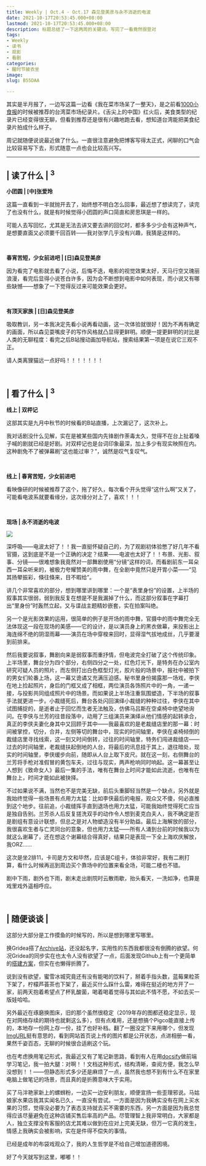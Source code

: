 ```yaml
---
title: Weekly | Oct.4 - Oct.17 森见登美彦与永不消逝的电波
date: 2021-10-17T20:53:45.000+08:00
lastmod: 2021-10-17T20:53:45.000+08:00
description: 标题总结了一下这两周的关键词，写完了一看竟然很登对
tags:
- Weekly
- 读书
- 观影
- 看剧
categories:
- 醒时节披衣坐
image: 
slug: B55DAA

---
```

其实是半月报了，一边写这篇一边看《我在菜市场呆了一整天》，是之前看[1000小食报](https://www.getrevue.co/profile/young/issues/1000-10-796979)的时候被推荐的台湾菜市场纪录片。《舌尖上的中国》红火后，美食类型的纪录片已经变得很无聊，但看到推荐还是很有兴趣地跑去看，想知道台湾能把美食纪录片拍成什么样子。

周记就随便说说最近做了什么。一直很注意避免把博客写得太正式，闲聊的口气会比较容易写下去，形式随意一点也会比较高兴写。

***

## | 读了什么 | <sup>3</sup>

**小团圆  |  \[中\]张爱玲**

这篇一直看到一半就抛开去了，始终想不明白怎么回事，最近想了想读完了，读完了也没有什么，就是有时候觉得小团圆的声口简直和房思琪是一样的。

可能人去写回忆，尤其是无法去讲又要去讲的回忆时，都多多少少会有这种声气，是想要直面又必须要千回百转——我对张学几乎没有兴趣，我猜是这样的。

<br>

**春宵苦短，少女前进吧 |  \[日\]森见登美彦**

因为看完了电影就去看了小说，后悔不迭，电影的视觉效果太好，天马行空又瑰丽浪漫，看完后显得小说苍白许多，因为会不断想到电影中如何表现，而小说又有哪些缺憾——想象了一下觉得反过来可能效果会更好。

<br>

**有顶天家族 | \[日\]森见登美彦**

吸取教训，另一本我决定先看小说再看动画，这一次体验就很好！因为不再有确定的画面，所以森见耍嘴皮子的写作风格就凸显得更鲜明。顺便一提更鲜明的对比是人类的无聊程度：看完之后B站搜动画加导航站，搜索结果第一项是在说它三观不正。

请人类离狸猫远一点好吗！！！！！！！

<br>

## | 看了什么 | <sup>3</sup>

**线上 | 双枰记**

这部其实是九月中秋节的时候看的B站直播，上次漏记了，这次补上。

我对话剧没什么见解，实在是被某些国内先锋剧作荼毒太久，觉得不在台上扯着嗓子喊的剧就已经是好剧。对双枰记也是台词印象最深，加上多少有现实映照在内。这种剧免不了被弹幕刷“这也能过审？”，诚然是叹气复叹气。

<br>

**线上 | 春宵苦短，少女前进吧**

看映像研的时候被推荐了这个，拖了好久，每次看个开头觉得“这什么啊”又关了，可能看电波系就要看缘分，这次缘分对上了，喜欢！！！

<br>

**现场 | 永不消逝的电波**

![](https://res.cloudinary.com/mantyke/image/upload/v1634481974/20211017_mpgfgo.jpg)

深呼吸——电波太好了！！我一直挺怀疑自己的，为了观剧初体验憋了好几年不看官摄，这到底是不是一个正确的决定？结果——电波也太好了！！布景、光影、叙事、分镜——很难想象我竟然对一部舞剧使用“分镜”这样的词，而看剧前东一耳朵西一耳朵听来的，被极力夸耀赞美的雨中舞，在全剧中竟然只是开胃小菜——“见其扬翚振彩，倏往倏来，目不暇给”。

讲几个非常喜欢的部分，想到哪里讲到哪里：一个是“表里身份”的设置，上半场的叙事其实很弱，弱到我反复在想是不是我漏掉了什么，而这部分叙事在字幕打出“里身份”时轰然立起，又与谍战主题精妙嵌套，实在拍案叫绝。

另一个是光影效果的运用，很简单的例子是开场的雨中舞，官摄中的雨中舞完全无法体现这一段在现场的美感——它的设计，是以演员身上的黑衣做幕，来投影出上海连绵不绝的阴湿雨幕——演员在场中穿梭来回时，显得湿气拔地成丝，几乎要漫到前排来。

然后我要说叙事，舞剧向来是弱叙事而重抒情，但电波完全打破了这个传统印象。上半场里，舞台分为四个部分，右侧四分之一处，红色灯光下，是特务在办公室内研究可疑人员的照片，而左侧打出白色框型灯光，胶片般的场景中，报社中被拍下的男女们轮番上场，这一幕又诡谲又充满压迫感。秘书里身份揭露那一场戏，李侠在地上捡起照片，身后的门框又成了相框，两位演员各饰照片中的一角，一递一接，与投影共同组成照片中的场景。而如果说上半场注重氛围塑造，下半场的叙事手法就更进一步。小裁缝死后，舞台各处闪回演绎小裁缝的种种过往，李侠在其中试图捕捉的，是逝者止于回忆而生者无法触及，仿佛马吕斯在空桌椅中绝望地询问。在李侠与兰芳的往昔段落中，动用了三组演员来演绎从他们情感的起转承合，真正的李侠夫妻化身其中又回顾于其中——我最喜欢的是老裁缝店里的那一幕：时间被掌控，切分，合并，左侧等切的舞台中，现实的时间轴里，李侠在桌椅倾倒的裁缝店里寻找线索，这一刻又时间倒转，过往的时间轴里，特务们闯进裁缝店——过去的时间轴里，老裁缝扶起倒地的人台，将最后的讯息挂于其上，退往暗处，现实的时间轴里，李侠缓步向前，随即从人台上取下皮尺。就在这一刻，右侧舞台的兰芳将手枪对准假冒的黄包车夫，过往与现实，两声枪响同时响起。这一幕甚至让人想到《致命女人》最后一集的手法，唯有在舞台上时间才能如此流逝，也唯有在舞台上，时间才能如此被抉择。

不过如果说不满，当然也不是完美无缺，前后头重脚轻当然是一个缺点，另外就是我始终觉得一些场景有点用力太猛：比如李侠最后的电报，观众又不傻，何必直推到这个地步。往前追，小裁缝挥手直到退场也用力太猛，可能我始终觉得死亡应当是独自告别。兰芳杀人后反复搓洗双手的动作令人想到麦克白夫人，我不确定是否是剧组有意设计联想，但总之是对人物塑造没有半分助益。最后上海解放的部分，我很喜欢生者与亡灵同台的意象，但也用力太猛——所有人涌到台前的时候我以为就这么谢幕了，还在想这个谢幕结合得真好，结果只是表现一下全上海欢庆解放，我ORZ……

这次是坐2排11，卡司是方文和毕然，应该是C组卡，体验非常好，我有二刷打算，看什么时候再巡到周边买个靠场中的位置来看全场，可能二楼也不错。

剧中下雨，剧外也下雨，剧末走出剧院时云散雨歇，抬头看天，一洗如净，也算是戏里戏外遥相呼应。

<br>

## | 随便谈谈 |

这部分大部分是工作摸鱼的时候写的，所以是想到哪里写哪里。

换Gridea搭了[Archive站](https://archive.mantyke.icu/#)，还没起名字，实用性的东西我都很没有倒腾的欲望。何况Gridea的同步实在也太令人没有欲望了一点，后面发现Github上有一个更简单的[搭建方案](https://github.com/geneasy/links)，但实在也懒得折腾了。

说到没有欲望，蜜雪冰城究竟还有没有能喝的饮料了，掰着手指头数，蓝莓果粒茶下架了，柠檬芦荟茶也下架了，最近买什么踩什么雷，难得在挺近的地方开了一家，前两天抱着希望点了杯乳酸菌，喝着喝着觉得与其如此不情不愿，不如去买一版娃哈哈。

另外最近在琢磨换图床，旧的那个虽然很稳定（2019年存的图都还稳定显示，现在对网络存续的期待也就剩这么多），但有点难用，还是想搞个Pigco能直接上传的，本地存一份网上存一份，挂了也好补档。翻了一圈没定下来用哪个，但发现[ImgURL](https://imgurl.org/found/all/16)挺有意思的，看到网站首页说上传的图片都是公开状态，点进相册一看，果然千姿百态，无聊的时候很合适刷这个玩。

也在考虑换用笔记形式，我最近又有了笔记新思路，看到有人在用[docsify](https://docsify.js.org/#/zh-cn/quickstart)做前端学习笔记，我一拍大腿：对啊！！文档这种形式，结构清晰，查阅方便，我怎么早没想到！！——但静态形式多少还是麻烦了一点，虽然我也想不到有什么不在家里电脑上做笔记的场景，而且真的是折腾意味大于实用。

买了马泮艳家新上的螺蛳粉，一边买一边安利朋友，顺便宣扬一些歪理邪说。马姑娘家水果店我其实闻名已久，一直没有尝试。一方面是因为我确实没有在网上买水果的习惯，觉得没必要为了表态支持就去买不需要的东西，另一方面是因为我总觉得应该尽量避免在这种店铺买售后率高的产品。尽管理智上我非常明白，大家都是人，独立支撑没有客服的店尤其难以做到在应对上完美无缺，但万一它真的发生，情感上我确实会被影响，实在是件得不偿失的事情。

已经是成年的布袋戏观众了，我的人生哲学是不给自己增加道德困境。

好了今天就写到这里，嘟嘟！！

<br>
